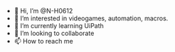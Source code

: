 - 👋 Hi, I’m @N-H0612
- 👀 I’m interested in videogames, automation, macros. 
- 🌱 I’m currently learning UiPath
- 💞️ I’m looking to collaborate 
- 📫 How to reach me 

<!---
N-H0612/N-H0612 is a ✨ special ✨ repository because its `README.md` (this file) appears on your GitHub profile.
You can click the Preview link to take a look at your changes.
--->
